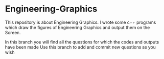 # Engineering-Graphics
This repository is about Engineering Graphics.
I wrote some c++ programs which draw the figures of Engineering Graphics and output them on the Screen.


In this branch you will find all the questions for which the codes and outputs have been made 
Use this branch to add and commit new questions as you wish
